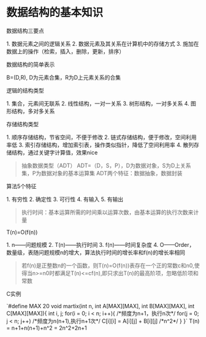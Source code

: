 数据结构的基本知识
==============

<p>数据结构三要点</p>
1. 数据元素之间的逻辑关系
2. 数据元素及其关系在计算机中的存储方式
3. 施加在数据上的操作（检索，插入，删除，更新，排序）

<p>数据结构的简单表示</p>
B=(D,R), D为元素合集，R为D上元素关系的合集

<p>逻辑的结构类型</p>
1. 集合，元素间无联系
2. 线性结构，一对一关系
3. 树形结构，一对多关系
4. 图形结构，多对多关系

<p>存储结构类型</p>
1. 顺序存储结构，节省空间，不便于修改
2. 链式存储结构，便于修改，空间利用率低
3. 索引存储结构，增加索引表，操作类似指针，降低了空间利用率
4. 散列存储结构，通过关键字计算值，效果nice

>抽象数据类型（ADT）
ADT=（D，S，P），D为数据对象，S为D上关系集，P为数据对象的基本运算集
ADT两个特征：数据抽象，数据封装

<p>算法5个特征</p>
1. 有穷性
2. 确定性
3. 可行性
4. 有输入
5. 有输出

>执行时间：基本运算所需的时间乘以运算次数，由基本运算的执行次数来计量

<p>T(n)=O(f(n))</p>
1. n——问题规模
2. T(n)——执行时间
3. f(n)——时间复杂度
4. O——Order，数量级，表随问题规模n的增大，算法执行时间的增长率和f(n)的增长率相同

>若f(n)是正整数n的一个函数，则T(n)=O(f(n))表存在一个正的常数c和n0,使得当n>=n0时都满足T(n)<=cf(n),即只求出T(n)的最高阶项，忽略低阶项和常数


<p>C实例</p>
`#define MAX 20
void martix(int n, int A[MAX][MAX], int B[MAX][MAX], int C[MAX][MAX]){
    int i, j;
    for(i = 0; i < n; i++){                       /*频度为n+1，执行n次*/
        for(j = 0; j < n; j++)                    /*频度为n(n+1),执行n+1次*/
        C[i][i] = A[i][j] + B[i][j]               /*n^2*/
    }
}`
T(n) = n+1+n(n+1)+n^2 = 2n^2+2n+1




